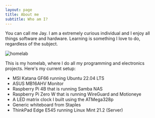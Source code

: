 ```yaml
---
layout: page
title: About me
subtitle: Who am I?
---
```


You can call me Jay. I am a extremely curious individual and I enjoy all things software and hardware. Learning is something I love to do, regardless of the subject.

![homelab](../assets/img/aboutme-homelab.jpg)

This is my homelab, where I do all my programming and electronics projects. Here's my current setup:

* MSI Katana GF66 running Ubuntu 22.04 LTS
* ASUS MB16AHV Monitor
* Raspberry Pi 4B that is running Samba NAS
* Raspberry Pi Zero W that is running WireGuard and Motioneye
* A LED matrix clock I built using the ATMega328p
* Generic whiteboard from Staples
* ThinkPad Edge E545 running Linux Mint 21.2 (Server) 
